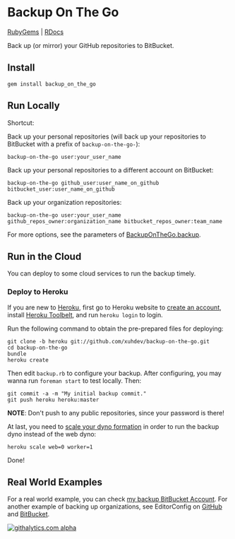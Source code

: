 # Backup On The Go

[RubyGems][1] | [RDocs][2]

Back up (or mirror) your GitHub repositories to BitBucket.

## Install

    gem install backup_on_the_go

## Run Locally

Shortcut:

Back up your personal repositories (will back up your repositories to BitBucket
with a prefix of `backup-on-the-go-`):

    backup-on-the-go user:your_user_name

Back up your personal repositories to a different account on BitBucket:

    backup-on-the-go github_user:user_name_on_github bitbucket_user:user_name_on_github

Back up your organization repositories:

    backup-on-the-go user:your_user_name github_repos_owner:organization_name bitbucket_repos_owner:team_name

For more options, see the parameters of [BackupOnTheGo.backup][3].


## Run in the Cloud

You can deploy to some cloud services to run the backup timely.

### Deploy to Heroku

If you are new to [Heroku](http://heroku.com), first go to Heroku website to
[create an account][heroku_signup], install [Heroku Toolbelt][], and run
`heroku login` to login.

Run the following command to obtain the pre-prepared files for deploying:

    git clone -b heroku git://github.com/xuhdev/backup-on-the-go.git
    cd backup-on-the-go
    bundle
    heroku create

Then edit `backup.rb` to configure your backup. After configuring, you may
wanna run `foreman start` to test locally. Then:

    git commit -a -m "My initial backup commit."
    git push heroku heroku:master

**NOTE**: Don't push to any public repositories, since your password is there!

At last, you need to [scale your dyno formation][] in order to run the backup
dyno instead of the web dyno:

    heroku scale web=0 worker=1

Done!


## Real World Examples

For a real world example, you can check [my backup BitBucket Account][]. For
another example of backing up organizations, see EditorConfig on [GitHub][4]
and [BitBucket][5].



[![githalytics.com alpha](https://cruel-carlota.pagodabox.com/6f3b3972996375aafd08f51e6ed619cc "githalytics.com")](http://githalytics.com/xuhdev/backup-on-the-go)

[1]: https://rubygems.org/gems/backup_on_the_go
[2]: http://rubydoc.info/github/xuhdev/backup-on-the-go/master/frames
[3]: http://rubydoc.info/github/xuhdev/backup-on-the-go/master/BackupOnTheGo.backup
[4]: https://github.com/editorconfig
[5]: https://bitbucket.org/editorconfig
[Heroku Toolbelt]: https://toolbelt.heroku.com/
[My backup BitBucket Account]: https://bitbucket.org/xuhdev-backup
[heroku_signup]: https://id.heroku.com/signup
[scale your dyno formation]: https://devcenter.heroku.com/articles/scaling

